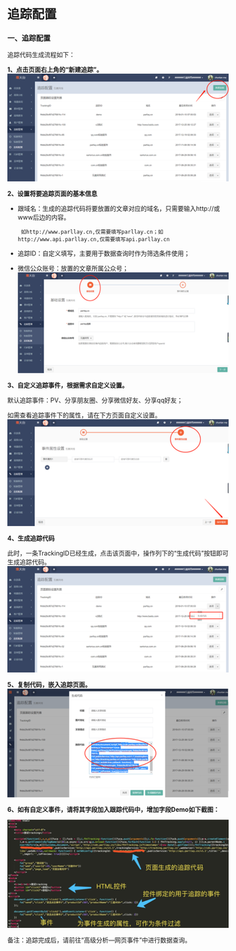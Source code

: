 # 追踪配置

### 一、追踪配置

追踪代码生成流程如下：

**1、点击页面右上角的“新建追踪”。**  
![](/assets/1516622243%281%29.png)

**2、设置将要追踪页面的基本信息**

* 跟域名：生成的追踪代码将要放置的文章对应的域名，只需要输入http://或www后边的内容。

  ```
   如http://www.parllay.cn,仅需要填写parllay.cn；如http://www.api.parllay.cn,仅需要填写api.parllay.cn
  ```

* 追踪ID：自定义填写，主要用于数据查询时作为筛选条件使用；

* 微信公众账号：放置的文章所属公众号； ![](/assets/1516622316%281%29.jpg)

**3、自定义追踪事件，根据需求自定义设置。**

默认追踪事件：PV、分享朋友圈、分享微信好友、分享qq好友；

如需查看追踪事件下的属性，请在下方页面自定义设置。![](/assets/1516622414%281%29.png)

**4、生成追踪代码**

此时，一条TrackingID已经生成，点击该页面中，操作列下的“生成代码”按钮即可生成追踪代码。  
![](/assets/1516622601.png)

**5、复制代码，嵌入追踪页面。**  
![](/assets/1516622729%281%29.png)

**6、如有自定义事件，请将其字段加入跟踪代码中，增加字段Demo如下截图：**

![](/assets/微信图片_20180305100403.jpg)

备注：追踪完成后，请前往“高级分析—网页事件”中进行数据查询。

